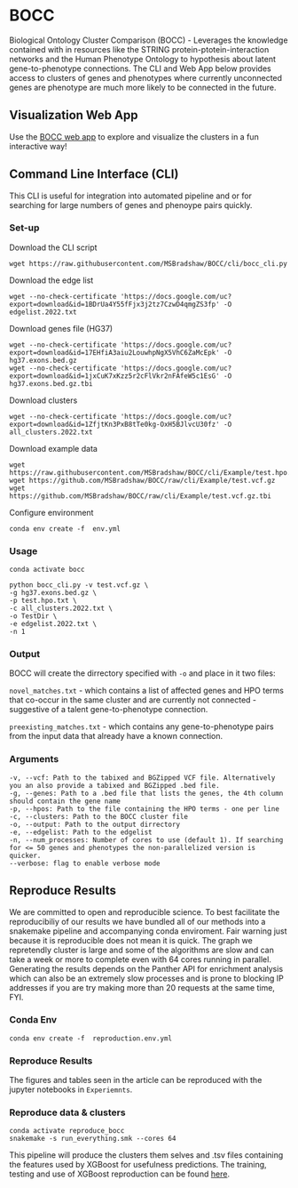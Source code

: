 # BOCC

Biological Ontology Cluster Comparison (BOCC) - Leverages the knowledge contained with in resources like the STRING protein-ptotein-interaction networks and the Human Phenotype Ontology to hypothesis about latent gene-to-phenotype connections. The CLI and Web App below provides access to clusters of genes and phenotypes where currently unconnected genes are phenotype are much more likely to be connected in the future.  

## Visualization Web App

Use the [BOCC web app](https://ryanlayerlab.github.io/BOCC/) to explore and visualize the clusters in a fun interactive way!

##  Command Line Interface (CLI)
This CLI is useful for integration into automated pipeline and or for searching for large numbers of genes and phenoype pairs quickly.

### Set-up

Download the CLI script

`wget https://raw.githubusercontent.com/MSBradshaw/BOCC/cli/bocc_cli.py`

Download the edge list

`wget --no-check-certificate 'https://docs.google.com/uc?export=download&id=1BDrUa4Y55fFjx3j2tz7CzwD4qmgZS3fp' -O edgelist.2022.txt`

Download genes file (HG37)

```
wget --no-check-certificate 'https://docs.google.com/uc?export=download&id=17EHfiA3aiu2LouwhpNgX5VhC6ZaMcEpk' -O hg37.exons.bed.gz
wget --no-check-certificate 'https://docs.google.com/uc?export=download&id=1jxCuK7xKzz5r2cFlVkr2nFAfeW5c1EsG' -O hg37.exons.bed.gz.tbi
```

Download clusters

`wget --no-check-certificate 'https://docs.google.com/uc?export=download&id=1ZfjtKn3PxB8tTe0kg-OxH5BJlvcU30fz' -O all_clusters.2022.txt `

Download example data

```
wget https://raw.githubusercontent.com/MSBradshaw/BOCC/cli/Example/test.hpo.txt
wget https://github.com/MSBradshaw/BOCC/raw/cli/Example/test.vcf.gz
wget https://github.com/MSBradshaw/BOCC/raw/cli/Example/test.vcf.gz.tbi
```

Configure environment

`conda env create -f  env.yml`

### Usage
```
conda activate bocc

python bocc_cli.py -v test.vcf.gz \
-g hg37.exons.bed.gz \
-p test.hpo.txt \
-c all_clusters.2022.txt \
-o TestDir \
-e edgelist.2022.txt \
-n 1
```

### Output

BOCC will create the dirrectory specified with `-o` and place in it two files: 

`novel_matches.txt` - which contains a list of affected genes and HPO terms that co-occur in the same cluster and are currently not connected - suggestive of a talent gene-to-phenotype connection.

`preexisting_matches.txt` - which contains any gene-to-phenotype pairs from the input data that already have a known connection.

### Arguments
```
-v, --vcf: Path to the tabixed and BGZipped VCF file. Alternatively you an also provide a tabixed and BGZipped .bed file.
-g, --genes: Path to a .bed file that lists the genes, the 4th column should contain the gene name
-p, --hpos: Path to the file containing the HPO terms - one per line
-c, --clusters: Path to the BOCC cluster file
-o, --output: Path to the output dirrectory
-e, --edgelist: Path to the edgelist
-n, --num_processes: Number of cores to use (default 1). If searching for <= 50 genes and phenotypes the non-parallelized version is quicker.
--verbose: flag to enable verbose mode
```


## Reproduce Results

We are committed to open and reproducible science. To best facilitate the reproducibiliy of our results we have bundled all of our methods into a snakemake pipeline and accompanying conda enviroment. Fair warning just because it is reproducible does not mean it is quick. The graph we repretendly cluster is large and some of the algorithms are slow and can take a week or more to complete even with 64 cores running in parallel. Generating the results depends on the Panther API for enrichment analysis which can also be an extremely slow processes and is prone to blocking IP addresses if you are try making more than 20 requests at the same time, FYI.

### Conda Env

`conda env create -f  reproduction.env.yml`

### Reproduce Results

The figures and tables seen in the article can be reproduced with the jupyter notebooks in `Experiemnts`.

### Reproduce data & clusters

```
conda activate reproduce_bocc
snakemake -s run_everything.smk --cores 64
```

This pipeline will produce the clusters them selves and .tsv files containing the features used by XGBoost for usefulness predictions. The training, testing and use of XGBoost reproduction can be found [here](https://github.com/ConGibbs10/BOCCRank).
